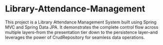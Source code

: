 # Library-Attendance-Management
This project is a Library Attendance Management System built using Spring MVC and Spring Data JPA. It demonstrates the complete control flow across multiple layers–from the presentation tier down to the persistence layer–and leverages the power of CrudRepository for seamless data operations.
